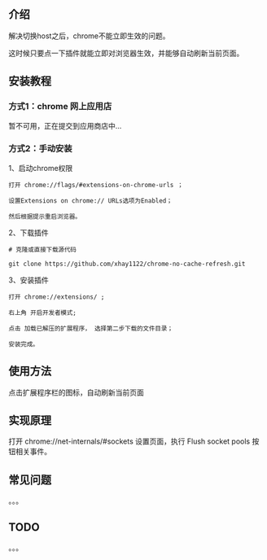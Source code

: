 ## 介绍
解决切换host之后，chrome不能立即生效的问题。

这时候只要点一下插件就能立即对浏览器生效，并能够自动刷新当前页面。

## 安装教程

### 方式1：chrome 网上应用店

暂不可用，正在提交到应用商店中...

### 方式2：手动安装

1、启动chrome权限

    打开 chrome://flags/#extensions-on-chrome-urls ；

    设置Extensions on chrome:// URLs选项为Enabled；

    然后根据提示重启浏览器。

2、下载插件

    # 克隆或直接下载源代码

    git clone https://github.com/xhay1122/chrome-no-cache-refresh.git

3、安装插件

    打开 chrome://extensions/ ;

    右上角 开启开发者模式;

    点击 加载已解压的扩展程序， 选择第二步下载的文件目录；

    安装完成。


## 使用方法

点击扩展程序栏的图标，自动刷新当前页面

## 实现原理

打开 chrome://net-internals/#sockets 设置页面，执行 Flush socket pools 按钮相关事件。

## 常见问题

。。。

## TODO

。。。
